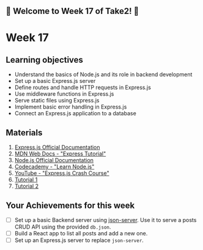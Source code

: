 ## 🚀 Welcome to Week 17 of Take2! 🚀

# Week 17

## Learning objectives

- Understand the basics of Node.js and its role in backend development
- Set up a basic Express.js server
- Define routes and handle HTTP requests in Express.js
- Use middleware functions in Express.js
- Serve static files using Express.js
- Implement basic error handling in Express.js
- Connect an Express.js application to a database

## Materials

1. [Express.js Official Documentation](https://expressjs.com/)
1. [MDN Web Docs - "Express Tutorial"](https://developer.mozilla.org/en-US/docs/Learn/Server-side/Express_Nodejs)
1. [Node.js Official Documentation](https://nodejs.org/en/docs/)
1. [Codecademy - "Learn Node.js"](https://www.codecademy.com/learn/learn-node-js)
1. [YouTube - "Express.js Crash Course"](https://www.youtube.com/watch?v=L72fhGm1tfE)
1. [Tutorial 1](https://www.robinwieruch.de/node-express-server-rest-api/)
1. [Tutorial 2](https://blog.postman.com/how-to-create-a-rest-api-with-node-js-and-express/)

## Your Achievements for this week

- [ ] Set up a basic Backend server using [json-server](https://github.com/typicode/json-server).
  Use it to serve a posts CRUD API using the provided `db.json`.
- [ ] Build a React app to list all posts and add a new one.
- [ ] Set up an Express.js server to replace `json-server`.
